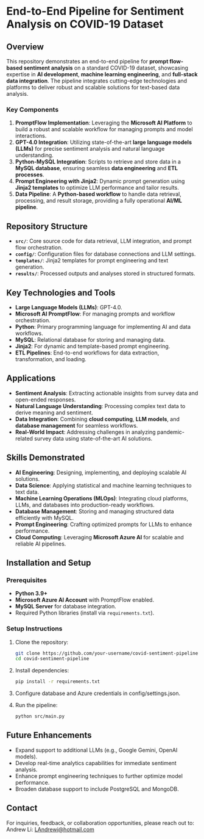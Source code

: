 # End-to-End Pipeline for Sentiment Analysis on COVID-19 Dataset

## Overview

This repository demonstrates an end-to-end pipeline for **prompt flow-based sentiment analysis** on a standard COVID-19 dataset, showcasing expertise in **AI development**, **machine learning engineering**, and **full-stack data integration**. The pipeline integrates cutting-edge technologies and platforms to deliver robust and scalable solutions for text-based data analysis.

### Key Components

1. **PromptFlow Implementation**: Leveraging the **Microsoft AI Platform** to build a robust and scalable workflow for managing prompts and model interactions.
2. **GPT-4.0 Integration**: Utilizing state-of-the-art **large language models (LLMs)** for precise sentiment analysis and natural language understanding.
3. **Python-MySQL Integration**: Scripts to retrieve and store data in a **MySQL database**, ensuring seamless **data engineering** and **ETL processes**.
4. **Prompt Engineering with Jinja2**: Dynamic prompt generation using **Jinja2 templates** to optimize LLM performance and tailor results.
5. **Data Pipeline**: A **Python-based workflow** to handle data retrieval, processing, and result storage, providing a fully operational **AI/ML pipeline**.

## Repository Structure

- **`src/`**: Core source code for data retrieval, LLM integration, and prompt flow orchestration.
- **`config/`**: Configuration files for database connections and LLM settings.
- **`templates/`**: Jinja2 templates for prompt engineering and text generation.
- **`results/`**: Processed outputs and analyses stored in structured formats.

## Key Technologies and Tools

- **Large Language Models (LLMs)**: GPT-4.0.
- **Microsoft AI PromptFlow**: For managing prompts and workflow orchestration.
- **Python**: Primary programming language for implementing AI and data workflows.
- **MySQL**: Relational database for storing and managing data.
- **Jinja2**: For dynamic and template-based prompt engineering.
- **ETL Pipelines**: End-to-end workflows for data extraction, transformation, and loading.

## Applications

- **Sentiment Analysis**: Extracting actionable insights from survey data and open-ended responses.
- **Natural Language Understanding**: Processing complex text data to derive meaning and sentiment.
- **Data Integration**: Combining **cloud computing**, **LLM models**, and **database management** for seamless workflows.
- **Real-World Impact**: Addressing challenges in analyzing pandemic-related survey data using state-of-the-art AI solutions.

## Skills Demonstrated

- **AI Engineering**: Designing, implementing, and deploying scalable AI solutions.
- **Data Science**: Applying statistical and machine learning techniques to text data.
- **Machine Learning Operations (MLOps)**: Integrating cloud platforms, LLMs, and databases into production-ready workflows.
- **Database Management**: Storing and managing structured data efficiently with MySQL.
- **Prompt Engineering**: Crafting optimized prompts for LLMs to enhance performance.
- **Cloud Computing**: Leveraging **Microsoft Azure AI** for scalable and reliable AI pipelines.

## Installation and Setup

### Prerequisites
- **Python 3.9+**
- **Microsoft Azure AI Account** with PromptFlow enabled.
- **MySQL Server** for database integration.
- Required Python libraries (install via `requirements.txt`).

### Setup Instructions
1. Clone the repository:
   ```bash
   git clone https://github.com/your-username/covid-sentiment-pipeline.git
   cd covid-sentiment-pipeline

2. Install dependencies:
   ```bash
   pip install -r requirements.txt

3. Configure database and Azure credentials in config/settings.json.
   
5. Run the pipeline:
   ```bash
   python src/main.py

## Future Enhancements
- Expand support to additional LLMs (e.g., Google Gemini, OpenAI models).
- Develop real-time analytics capabilities for immediate sentiment analysis.
- Enhance prompt engineering techniques to further optimize model performance.
- Broaden database support to include PostgreSQL and MongoDB.

## Contact
For inquiries, feedback, or collaboration opportunities, please reach out to:
Andrew Li: LAndrewi@hotmail.com


